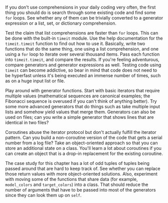 If you don't use comprehensions in your daily coding very often, the  first thing you should do is search through some existing code and find  some `for` loops. See whether any of them can  be trivially converted to a generator expression or a list, set, or  dictionary comprehension.

Test the claim that list comprehensions are faster than `for` loops. This can be done with the built-in `timeit` module. Use the help documentation for the `timeit.timeit`  function to find out how to use it. Basically, write two functions that  do the same thing, one using a list comprehension, and one using a `for` loop to iterate over several thousand items. Pass each function into `timeit.timeit`,  and compare the results. If you're feeling adventurous, compare  generators and generator expressions as well. Testing code using `timeit`  can become addictive, so bear in mind that code does not need to be  hyperfast unless it's being executed an immense number of times, such as  on a huge input list or file.

Play around with generator  functions. Start with basic iterators that require multiple values  (mathematical sequences are canonical examples; the Fibonacci sequence  is overused if you can't think of anything better). Try some more  advanced generators that do things such as take multiple input lists and  somehow yield values that merge them. Generators can also be used on  files; can you write a simple generator that shows lines that are  identical in two files?

Coroutines abuse the iterator protocol but  don't actually fulfill the iterator pattern. Can you build a  non-coroutine version of the code that gets a serial number from a log  file? Take an object-oriented approach so that you can store an  additional state on a class. You'll learn a lot about coroutines if you  can create an object that is a drop-in replacement for the existing  coroutine.

The case study for this chapter has a lot of odd tuples  of tuples being passed around that are hard to keep track of. See  whether you can replace those return values with more object-oriented  solutions. Also, experiment with moving some of the functions that share  data (for example, `model_colors` and `target_colors`) into a class. That should reduce the number of arguments that have to be passed into most of the generators since they can look them up on `self`.